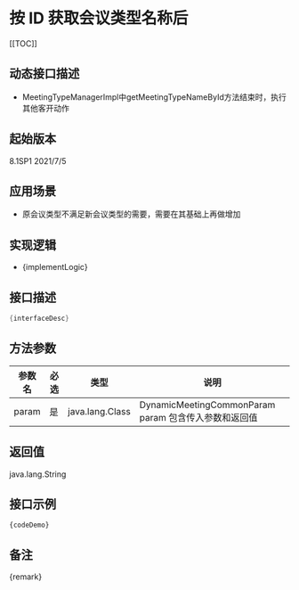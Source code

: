 # 按 ID 获取会议类型名称后 

[[TOC]]

## 动态接口描述

- MeetingTypeManagerImpl中getMeetingTypeNameById方法结束时，执行其他客开动作

## 起始版本
8.1SP1
2021/7/5

## 应用场景
- 原会议类型不满足新会议类型的需要，需要在其基础上再做增加

## 实现逻辑
- {implementLogic}

## 接口描述
```java
{interfaceDesc}
```
## 方法参数
 参数名 | 必选 | 类型 | 说明 
--- |---|--- |--- 
param|是|java.lang.Class|DynamicMeetingCommonParam param 包含传入参数和返回值


## 返回值
java.lang.String


## 接口示例
```
{codeDemo}
```

## 备注
{remark}
